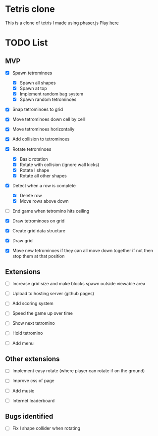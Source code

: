 # Tetris clone
This is a clone of tetris I made using phaser.js
Play [here](https://tyrese-r.github.io/mv-tetris)
# TODO List
## MVP
- [x] Spawn tetrominoes
    - [x] Spawn all shapes
    - [x] Spawn at top
    - [x] Implement random bag system
    - [x] Spawn random tetrominoes
- [x] Snap tetrominoes to grid
- [x] Move tetrominoes down cell by cell
- [x] Move tetrominoes horizontally
- [x] Add collision to tetrominoes
- [x] Rotate tetrominoes
    - [x] Basic rotation
    - [x] Rotate with collision (ignore wall kicks)
    - [x] Rotate I shape
    - [x] Rotate all other shapes
- [x] Detect when a row is complete
    - [x] Delete row
    - [x] Move rows above down
- [ ] End game when tetromino hits ceiling
- [x] Draw tetrominoes on grid
- [x] Create grid data structure
- [x] Draw grid

- [x] Move new tetrominoes if they can all move down together if not then stop them at that position

## Extensions
- [ ] Increase grid size and make blocks spawn outside viewable area
- [ ] Upload to hosting server (github pages)
- [ ] Add scoring system
- [ ] Speed the game up over time
- [ ] Show next tetromino
- [ ] Hold tetromino
- [ ] Add menu


## Other extensions
- [ ] Implement easy rotate (where player can rotate if on the ground)
- [ ] Improve css of page
- [ ] Add music
- [ ] Internet leaderboard


## Bugs identified
- [ ] Fix I shape collider when rotating